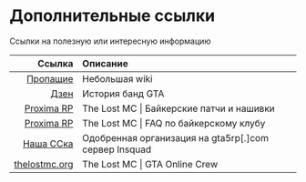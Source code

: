 # Дополнительные ссылки
Ссылки на полезную или интересную информацию

| Ссылка        | Описание      |
| ------------: |:--------------|
| [Пропащие](https://gta.fandom.com/ru/wiki/Пропащие) | Небольшая wiki |
| [Дзен](https://dzen.ru/a/XwTp-j32hkHs4jmv) | История банд GTA| Часть 1| "The Lost" MC |
| [Proxima RP](https://proxima-rp.ru/threads/the-lost-mc-bajkerskie-patchi-i-nashivki.27088/) | The Lost MC \| Байкерские патчи и нашивки |
| [Proxima RP](https://proxima-rp.ru/threads/the-lost-mc-faq-po-bajkerskomu-klubu.26791/) | The Lost MC \| FAQ по байкерскому клубу |
| [Наша ССка](https://forum.gta5rp.com/threads/motoklub-the-lost-mc-d.87433/) | Одобренная организация на gta5rp[.]com сервер Insquad |
| [thelostmc.org](https://thelostmc.org) | The Lost MC \| GTA Online Crew |
